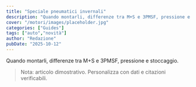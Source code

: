 ```yaml
---
title: "Speciale pneumatici invernali"
description: "Quando montarli, differenze tra M+S e 3PMSF, pressione e stoccaggio."
cover: "/motori/images/placeholder.jpg"
categories: ["Guides"]
tags: ["auto","novità"]
author: "Redazione"
pubDate: "2025-10-12"
---
```


Quando montarli, differenze tra M+S e 3PMSF, pressione e stoccaggio.

> Nota: articolo dimostrativo. Personalizza con dati e citazioni verificabili.
